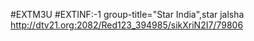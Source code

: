 #EXTM3U
#EXTINF:-1  group-title="Star India",star jalsha
http://dtv21.org:2082/Red123_394985/sikXriN2I7/79806    
